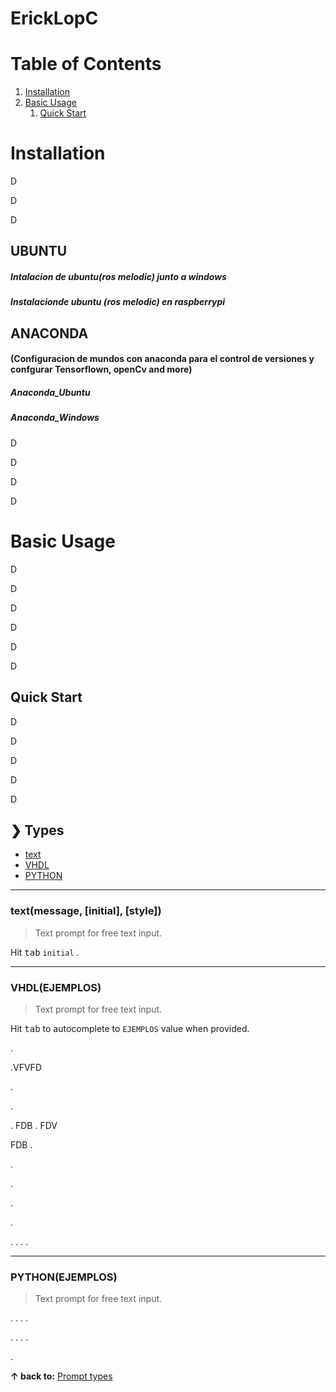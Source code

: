 # ErickLopC


# Table of Contents

1. [Installation](#installation)
2. [Basic Usage](#basic-usage)
    1. [Quick Start](#quick-start)
       
# Installation
D

D

D

## UBUNTU

##### Intalacion de ubuntu(ros melodic) junto a windows

##### Instalacionde ubuntu (ros melodic) en raspberrypi 

## ANACONDA

#### (Configuracion de mundos con anaconda para el control de versiones y confgurar Tensorflown, openCv and more)

##### Anaconda_Ubuntu 

##### Anaconda_Windows

D

D

D

D

#  Basic Usage

D

D

D

D

D

D

## Quick Start
D

D

D

D

D

## ❯ Types

* [text](#textmessage-initial-style)
* [VHDL](#EJEMPLOS)
* [PYTHON](#EJEMPLOS)
  
***

### text(message, [initial], [style])
> Text prompt for free text input.

Hit <kbd>tab</kbd>  `initial` .

***
### VHDL(EJEMPLOS)
>Text prompt for free text input.

Hit <kbd>tab</kbd> to autocomplete to `EJEMPLOS` value when provided.


.

.VFVFD 

.

.

.
FDB
.
FDV

FDB
.

.

.

.

.

.
.
.
.

***
### PYTHON(EJEMPLOS)
>Text prompt for free text input.

.
.
.
.

.
.
.
.

.

**↑ back to:** [Prompt types](#-types)
